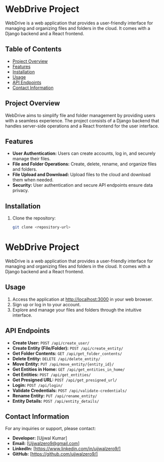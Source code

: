 # WebDrive Project

WebDrive is a web application that provides a user-friendly interface for managing and organizing files and folders in the cloud. It comes with a Django backend and a React frontend.

## Table of Contents
- [Project Overview](#project-overview)
- [Features](#features)
- [Installation](#installation)
- [Usage](#usage)
- [API Endpoints](#api-endpoints)
- [Contact Information](#contact-information)

## Project Overview

WebDrive aims to simplify file and folder management by providing users with a seamless experience. The project consists of a Django backend that handles server-side operations and a React frontend for the user interface.

## Features

- **User Authentication:** Users can create accounts, log in, and securely manage their files.
- **File and Folder Operations:** Create, delete, rename, and organize files and folders.
- **File Upload and Download:** Upload files to the cloud and download them when needed.
- **Security:** User authentication and secure API endpoints ensure data privacy.

## Installation

1. Clone the repository:
   ```bash
   git clone <repository-url>

# WebDrive Project

WebDrive is a web application that provides a user-friendly interface for managing and organizing files and folders in the cloud. It comes with a Django backend and a React frontend.

## Usage

1. Access the application at [http://localhost:3000](http://localhost:3000) in your web browser.
2. Sign up or log in to your account.
3. Explore and manage your files and folders through the intuitive interface.

## API Endpoints

- **Create User:** `POST /api/create_user/`
- **Create Entity (File/Folder):** `POST /api/create_entity/`
- **Get Folder Contents:** `GET /api/get_folder_contents/`
- **Delete Entity:** `DELETE /api/delete_entity/`
- **Move Entity:** `PUT /api/move_entity/{entity_id}/`
- **Get Entities in Home:** `GET /api/get_entities_in_home/`
- **Get Entities:** `POST /api/get_entities/`
- **Get Presigned URL:** `POST /api/get_presigned_url/`
- **Login:** `POST /api/login/`
- **Validate Credentials:** `POST /api/validate-credentials/`
- **Rename Entity:** `PUT /api/rename_entity/`
- **Entity Details:** `POST /api/entity_details/`

## Contact Information

For any inquiries or support, please contact:

- **Developer:** [Ujjwal Kumar]
- **Email:** [Ujjwalzero9@gmail.com]
- **LinkedIn:** [https://www.linkedin.com/in/ujjwalzero9/]
- **GitHub:** [https://github.com/ujjwalzero9/]
